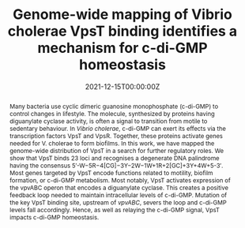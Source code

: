 ---
abstract: Many bacteria use cyclic dimeric guanosine monophosphate (c-di-GMP) to control changes in lifestyle. The molecule, synthesized by proteins having diguanylate cyclase activity, is often a signal to transition from motile to sedentary behaviour. In *Vibrio cholerae*, c-di-GMP can exert its effects via the transcription factors VpsT and VpsR. Together, these proteins activate genes needed for V. cholerae to form biofilms. In this work, we have mapped the genome-wide distribution of VpsT in a search for further regulatory roles. We show that VpsT binds 23 loci and recognises a degenerate DNA palindrome having the consensus 5′-W−5R−4[CG]−3Y−2W−1W+1R+2[GC]+3Y+4W+5-3′. Most genes targeted by VpsT encode functions related to motility, biofilm formation, or c-di-GMP metabolism. Most notably, VpsT activates expression of the vpvABC operon that encodes a diguanylate cyclase. This creates a positive feedback loop needed to maintain intracellular levels of c-di-GMP. Mutation of the key VpsT binding site, upstream of *vpvABC*, severs the loop and c-di-GMP levels fall accordingly. Hence, as well as relaying the c-di-GMP signal, VpsT impacts c-di-GMP homeostasis.
authors:
- T Guest
- JRJ Haycocks
- GZ Warren
- DC Grainger
date: "2021-12-15T00:00:00Z"
doi: ""
featured: true
image:
  preview_only: false
projects: []
publication: '*Nucleic Acids Research*'
publication_short: ""
publication_types:
- "2"
summary: Many bacteria use cyclic dimeric guanosine monophosphate (c-di-GMP) to control changes in lifestyle. In this work, we have mapped the genome-wide distribution of VpsT, a c-di-GMP sensitive transcription factor, in a search for further regulatory roles in *V. cholerae*.
tags:
title: Genome-wide mapping of Vibrio cholerae VpsT binding identifies a mechanism for c-di-GMP homeostasis
url_code: ""
url_dataset: ""
url_pdf: https://watermark.silverchair.com/gkab1194.pdf?token=AQECAHi208BE49Ooan9kkhW_Ercy7Dm3ZL_9Cf3qfKAc485ysgAAAsAwggK8BgkqhkiG9w0BBwagggKtMIICqQIBADCCAqIGCSqGSIb3DQEHATAeBglghkgBZQMEAS4wEQQMA6bJRPrBeM6PyPh8AgEQgIICc9S-34jpZK9l1bMHjD7pS96StrNTa7fJzlC4c4CUic1ch4BW_xyjyYXys0LMTNdiJf72KqUfo7OT7i8VmEHIgPMndgeyc9Uf3Wevv8TqbZUWYRxk_26DUb8j8_uiBagBys2u8CL2vTMVoknRnejA2QYtV_hnmUfNyiU7uGwgCibAZqA-p3Vdn2FJ_5NsCfLCdB8ifyWsjyl2Xynb_O2VlxMZgz1iCfkWwSGB3h1MLIMcxmwbklBxw-Tws-icxGvfMnLMe7AzhfxLY5_KYLHWx3dyG_p4NWfoyQ2pq7_LfDzJ2uqq1m3ZWUryc0cjkR2IVvFbaHJvVC6yh3xOt0NuZaIJWuxUFGrYayUOcqHQB4Q_aSt7MO1jEUYaEk7zyPM71yap3uewk9ytLFFjc8GXlHVYLtNGI0YfPj3jxnC3TLGiUmXdtBVMgKOF5pN2lURpdG-p5Fy_vSBdvzk8IOteVy87XlCrya1L6o2JZeX3SQyNmiFpccQERK2Li9LG1Q-Z0-sS5EOaq_xybadMPP1OyZPnEtFAO_Kt3OT2oq8o2GgdJWjtKACtDQGYaecNEay_2m92etiOGq3sTSVNQTCsJOx5sj5IUsq7I0QAuTI8wLJFhNj2aQIVkqcEn50rNrHT8WN3PR1jCZtommzqD2doz29HauhFi0TibWA3BawPkWwvsXt_b4UWgFYvEu7CLzSfHa6jhBnpvC-sfQBrQtqDBgK8coiQt7dyoIY5LpCvVW24UJnCglgW3ToMsF64yMw2bmGrX0R2CsgOkBiUGOzjxBPu8IofS5OLcsjsf29atJA4xilakoB3EZlrWRDQM2wVFRpd0A
---
